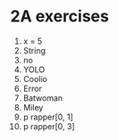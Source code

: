 # 2A exercises
1. x = 5
2. String
3. no
4. YOLO
5. Coolio
6. Error
7. Batwoman
8. Miley
9. p rapper[0, 1]
10. p rapper[0, 3]

